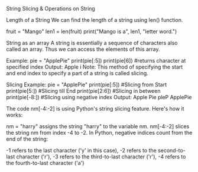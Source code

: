String Slicing & Operations on String

Length of a String
We can find the length of a string using len() function.

fruit = "Mango"
len1 = len(fruit)
print("Mango is a", len1, "letter word.")

String as an array
A string is essentially a sequence of characters also called an array. Thus we can access the elements of this array.

Example:
pie = "ApplePie"
print(pie[:5])
print(pie[6]) #returns character at specified index
Output:
Apple
i
Note: This method of specifying the start and end index to specify a part of a string is called slicing.

Slicing Example:
pie = "ApplePie"
print(pie[:5]) #Slicing from Start
print(pie[5:]) #Slicing till End
print(pie[2:6]) #Slicing in between
print(pie[-8:]) #Slicing using negative index
Output:
Apple
Pie
pleP
ApplePie

The code nm[-4:-2] is using Python's string slicing feature. Here's how it works:

nm = "harry" assigns the string "harry" to the variable nm.
nm[-4:-2] slices the string nm from index -4 to -2.
In Python, negative indices count from the end of the string:

-1 refers to the last character ('y' in this case),
-2 refers to the second-to-last character ('r'),
-3 refers to the third-to-last character ('r'),
-4 refers to the fourth-to-last character ('a')
